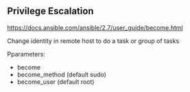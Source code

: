 ## Privilege Escalation
https://docs.ansible.com/ansible/2.7/user_guide/become.html

Change identity in remote host to do a task or group of tasks

Pparameters: 
- become
- become_method (default sudo)
- become_user (default root)
